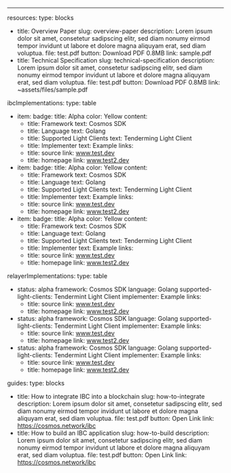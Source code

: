 ---
resources:
  type: blocks
  - title: Overview Paper
    slug: overview-paper
    description: Lorem ipsum dolor sit amet, consetetur sadipscing elitr, sed diam nonumy
      eirmod tempor invidunt ut labore et dolore magna aliquyam erat, sed diam voluptua.
    file: test.pdf
    button: Download PDF 0.8MB
    link: sample.pdf
  - title: Technical Specification
    slug: technical-specification
    description: Lorem ipsum dolor sit amet, consetetur sadipscing elitr, sed diam nonumy
      eirmod tempor invidunt ut labore et dolore magna aliquyam erat, sed diam voluptua.
    file: test.pdf
    button: Download PDF 0.8MB
    link: ~assets/files/sample.pdf

ibcImplementations:
  type: table
  - item:
    badge:
      title: Alpha
      color: Yellow
    content:
      - title: Framework
        text: Cosmos SDK
      - title: Language
        text: Golang
      - title: Supported Light Clients
        text: Tenderming Light Client
      - title: Implementer
        text: Example
    links:
      - title: source
        link: www.test.dev
      - title: homepage
        link: www.test2.dev
  - item:
    badge:
      title: Alpha
      color: Yellow
    content:
      - title: Framework
        text: Cosmos SDK
      - title: Language
        text: Golang
      - title: Supported Light Clients
        text: Tenderming Light Client
      - title: Implementer
        text: Example
    links:
      - title: source
        link: www.test.dev
      - title: homepage
        link: www.test2.dev
  - item:
    badge:
      title: Alpha
      color: Yellow
    content:
      - title: Framework
        text: Cosmos SDK
      - title: Language
        text: Golang
      - title: Supported Light Clients
        text: Tenderming Light Client
      - title: Implementer
        text: Example
    links:
      - title: source
        link: www.test.dev
      - title: homepage
        link: www.test2.dev


relayerImplementations:
  type: table
  - status: alpha
    framework: Cosmos SDK
    language: Golang
    supported-light-clients: Tendermint Light Client
    implementer: Example
    links:
      - title: source
        link: www.test.dev
      - title: homepage
        link: www.test2.dev
  - status: alpha
    framework: Cosmos SDK
    language: Golang
    supported-light-clients: Tendermint Light Client
    implementer: Example
    links:
      - title: source
        link: www.test.dev
      - title: homepage
        link: www.test2.dev
  - status: alpha
    framework: Cosmos SDK
    language: Golang
    supported-light-clients: Tendermint Light Client
    implementer: Example
    links:
      - title: source
        link: www.test.dev
      - title: homepage
        link: www.test2.dev

guides:
  type: blocks
  - title: How to integrate IBC into a blockchain
    slug: how-to-integrate
    description: Lorem ipsum dolor sit amet, consetetur sadipscing elitr, sed diam nonumy
      eirmod tempor invidunt ut labore et dolore magna aliquyam erat, sed diam voluptua.
    file: test.pdf
    button: Open Link
    link: https://cosmos.network/ibc
  - title: How to build an IBC application
    slug: how-to-build
    description: Lorem ipsum dolor sit amet, consetetur sadipscing elitr, sed diam nonumy
      eirmod tempor invidunt ut labore et dolore magna aliquyam erat, sed diam voluptua.
    file: test.pdf
    button: Open Link
    link: https://cosmos.network/ibc
